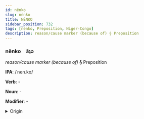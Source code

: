 ```yaml
---
id: nënko
slug: nënko
title: NËNKO
sidebar_position: 732
tags: [nënko, Preposition, Niger-Congo]
description: reason/cause marker (because of) § Preposition
---
```


### nënko&emsp;<span kind="abugida">ƨ̃ʇɔ</span>

*reason/cause marker (because of)* **§** Preposition

**IPA**: /ˈnen.kɑ/

**Verb**: -

**Noun**: -

**Modifier**: -

<details>
    <summary>Origin</summary>
    Zulu ngenxa /ŋ(ɡ)eŋka/<br/>
    <em>Niger-Congo Language Family</em>
</details>